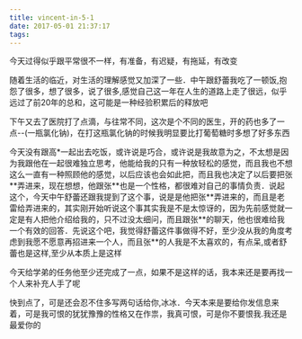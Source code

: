 ```yaml
---
title: vincent-in-5-1
date: 2017-05-01 21:37:17
tags:
---
```


<p>今天过得似乎跟平常很不一样，有准备，有迟疑，有拖延，有改变</p>
<p>随着生活的临近，对生活的理解感觉又加深了一些．中午跟舒蕾我吃了一顿饭,抱怨了很多，想了很多，说了很多,感觉自己这一年在人生的道路上走了很远，似乎远过了前20年的总和，这可能是一种经验积累后的释放吧</p>
<p>下午又去了医院打了点滴，与往常不同，这次是个不同的医生，开的药也多了一点--(一瓶氯化钠)，在打这瓶氯化钠的时候我明显要比打葡萄糖时多想了好多东西</p>
<p>今天没有跟高*一起出去吃饭，或许说是巧合，或许说是我故意为之，不太想是因为我跟他在一起很难独立思考，他能给我的只有一种放轻松的感觉，而且我也不想这么一直有一种照顾他的感觉，以后应该也会如此把，而且我也决定了以后要把张**弄进来，现在想想，他跟张**也是一个性格，都很难对自己的事情负责．说起这个，今天中午舒蕾还跟我提到了这个事，说是是他把张**弄进来的，而且是老雷给弄进来的，其实刚开始听说这个事其实我是不是太惊讶的，因为先前感觉就一定是有人把他介绍给我的，只不过没太细问，而且跟张**的聊天，他也很难给我一个有效的回答．先说这个吧，我觉得舒蕾这件事做得不好，至少没从我的角度考虑到我愿不愿意再招进来一个人，而且张**的人我是不太喜欢的，有点呆,或者舒蕾也是这样,至少从本质上是这样</p>
<p>今天给学弟的任务他至少还完成了一点，如果不是这样的话，我本来还是要再找一个人来补充人手了呢</p>
<p>快到点了，可是还会忍不住多写两句话给你,冰冰．今天本来是要给你发信息来着，可是我可恨的犹犹豫豫的性格又在作祟，我真可恨，可是你不要恨我.我还是最爱你的</p>

